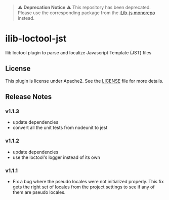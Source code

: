 
> :warning: **Deprecation Notice** :warning:
> This repository has been deprecated. Please use the corresponding package from the [iLib-js monorepo](https://github.com/iLib-js/ilib-mono) instead.

# ilib-loctool-jst

Ilib loctool plugin to parse and localize Javascript Template (JST) files

## License

This plugin is license under Apache2. See the [LICENSE](./LICENSE)
file for more details.

## Release Notes

### v1.1.3

- update dependencies
- convert all the unit tests from nodeunit to jest

### v1.1.2

- update dependencies
- use the loctool's logger instead of its own

### v1.1.1

- Fix a bug where the pseudo locales were not initialized properly.
  This fix gets the right set of locales from the project settings to
  see if any of them are pseudo locales.

